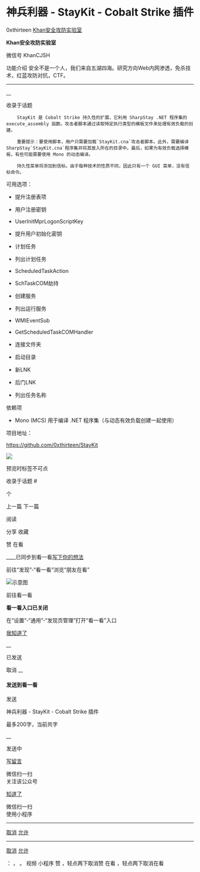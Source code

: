 #  神兵利器 - StayKit - Cobalt Strike 插件

0xthirteen  [ Khan安全攻防实验室 ](javascript:void\(0\);)

**Khan安全攻防实验室** ![]()

微信号 KhanCJSH

功能介绍 安全不是一个人，我们来自五湖四海。研究方向Web内网渗透，免杀技术，红蓝攻防对抗，CTF。

____

__

收录于话题

        StayKit 是 Cobalt Strike 持久性的扩展，它利用 SharpStay .NET 程序集的 execute_assembly 函数。攻击者脚本通过读取特定执行类型的模板文件来处理有效负载的创建。

        重要提示：要使用脚本，用户只需要加载`StayKit.cna`攻击者脚本。此外，需要编译SharpStay`StayKit.cna`程序集并将其放入所在的目录中。最后，如果为有效负载选择模板，有些可能需要使用 Mono 的动态编译。

        持久性菜单将添加到信标。由于每种技术的性质不同，因此只有一个 GUI 菜单，没有信标命令。

可用选项：

  * 提升注册表项

  * 用户注册密钥

  * UserInitMprLogonScriptKey

  * 提升用户初始化密钥

  * 计划任务

  * 列出计划任务

  * ScheduledTaskAction

  * SchTaskCOM劫持

  * 创建服务

  * 列出运行服务

  * WMIEventSub

  * GetScheduledTaskCOMHandler

  * 连接文件夹

  * 启动目录

  * 新LNK

  * 后门LNK

  * 列出任务名称

  

依赖项

  * Mono (MCS) 用于编译 .NET 程序集（与动态有效负载创建一起使用）

项目地址：  

  

https://github.com/0xthirteen/StayKit

  

![](http://hk-proxy.gitwarp.com/https://raw.githubusercontent.com/tuchuang9/tc1/refs/heads/main/public/20220228133611.png)

  

预览时标签不可点

收录于话题 #

 个

上一篇 下一篇

阅读

分享 收藏

赞 在看

____已同步到看一看[写下你的想法](javascript:;)

前往“发现”-“看一看”浏览“朋友在看”

![示意图](//res.wx.qq.com/mmbizwap/zh_CN/htmledition/images/pic/appmsg/pic_like_comment55871f.png)

前往看一看

**看一看入口已关闭**

在“设置”-“通用”-“发现页管理”打开“看一看”入口

[我知道了](javascript:;)

__

已发送

取消 __

####  发送到看一看

发送

神兵利器 - StayKit - Cobalt Strike 插件

最多200字，当前共字

__

发送中

[写留言](javascript:;)

微信扫一扫  
关注该公众号

[知道了](javascript:;)

微信扫一扫  
使用小程序

****

[取消](javascript:void\(0\);) [允许](javascript:void\(0\);)

****

[取消](javascript:void\(0\);) [允许](javascript:void\(0\);)

： ， 。 视频 小程序 赞 ，轻点两下取消赞 在看 ，轻点两下取消在看

